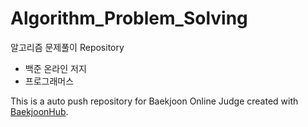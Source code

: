 # Algorithm_Problem_Solving

알고리즘 문제풀이 Repository

- 백준 온라인 저지
- 프로그래머스


This is a auto push repository for Baekjoon Online Judge created with [BaekjoonHub](https://github.com/BaekjoonHub/BaekjoonHub).

